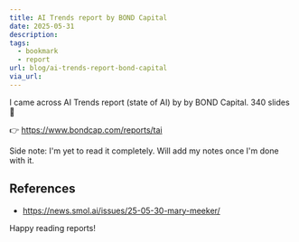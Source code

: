 ```yaml
---
title: AI Trends report by BOND Capital
date: 2025-05-31
description: 
tags:
  - bookmark
  - report
url: blog/ai-trends-report-bond-capital
via_url:
---
```

I came across AI Trends report (state of AI) by by BOND Capital. 340 slides  🤯 

👉 https://www.bondcap.com/reports/tai

Side note: I'm yet to read it completely. Will add my notes once I'm done with it.

## References
- https://news.smol.ai/issues/25-05-30-mary-meeker/

Happy reading reports!
